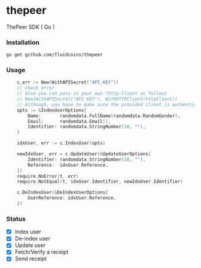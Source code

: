 # thepeer
ThePeer SDK ( Go )

### Installation

```sh
go get github.com/fluidcoins/thepeer
```

### Usage

```go
  	c,err := New(WithAPISecret("API_KEY"))
	// check error
	// Also you can pass in your own *http.Client as follows
	// New(WithAPISecret("API_KEY"), WithHTTPClient(httpClient))
	// Although, you have to make sure the provided client is authenticated with your api key
	opts := &IndexUserOptions{
		Name:       randomdata.FullName(randomdata.RandomGender),
		Email:      randomdata.Email(),
		Identifier: randomdata.StringNumber(10, ""),
	}

	idxUser, err := c.IndexUser(opts)

	newIdxUser, err = c.UpdateUser(&UpdateUserOptions{
		Identifier: randomdata.StringNumber(10, ""),
		Reference:  idxUser.Reference,
	})
	require.NoError(t, err)
	require.NotEqual(t, idxUser.Identifier, newIdxUser.Identifier)

	c.DeIndexUser(&DeIndexUserOptions{
		UserReference: idxUser.Reference,
	})


```

### Status
- [x] Index user
- [x] De-index user
- [x] Update user
- [x] Fetch/Verify a receipt
- [x] Send receipt
